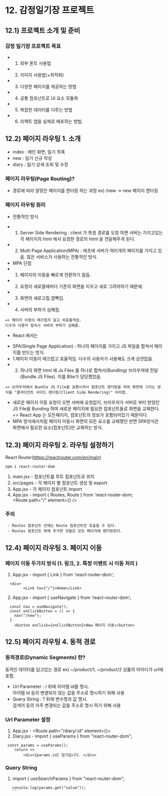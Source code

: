 #  12. 감정일기장 프로젝트 
## 12.1) 프로젝트 소개 및 준비
### 감정 일기장 프로젝트 목표
- 1. 외부 폰트 사용법
- 2. 이미지 사용법(+최적화)
- 3. 다양한 페이지를 제공하는 방법
- 4. 공통 컴포넌트로 UI 요소 모듈화 
- 5. 복잡한 데이터를 다루는 방법
- 6. 리액트 앱을 실제로 배포하는 방법. 


## 12.2) 페이지 라우팅 1. 소개
- index : 메인 화면, 일기 목록
- new : 일기 신규 작성
- diary : 일기 상세 조회 및 수정

### 페이지 라우팅(Page Routing)?
- 경로에 따라 알맞은 페이지를 렌더링 하는 과정
ex) /new -> new 페이지 렌더링

### 페이지 라우팅 원리
* 전통적인 방식
- 1. Server Side Rendering :  client 가 특정 경로를 오청 하면 서버는 가지고있는 각 페이지의 html 에서 요청한 경로의 html 을 전달해주게 된다. 
- 2. Multi Page Application(MPA) : 애초에 서버가 여러개의 페이지를 가지고 있음. 많은 서비스가 사용하는 전통적인 방식.
- MPA 단점
- 1. 페이지의 이동을 빠르게 전환하기 힘듬. 
- 2. 요청이 새로올때마다 기존의 화면을 지우고 새로 그려야하기 때문에. 
- 3. 화면의 새로고침.깜빡임.
- 4. 서버의 부하가 심해짐.
```
=> 페이지 이동이 매끄럽지 않고 비효율적임.   
다수의 사용자 접속시 서버의 부하가 심해줌.
```

* React 에서는 
- SPA(Single Page Application) : 하나의 페이지를 가지고 JS 파일을 합쳐서 페이지를 만드는 방식.                                       
- 1.페이지 이동이 매끄럽고 효율적임. 다수의 사용자가 사용해도 크게 상관없음.                             
- 2. 하나의 화면 html 에 Js Files 를 하나로 합쳐서(Bundling) 브라우져에 전달(Bundle JS Files). 이를 Bite가 담당했었음.
```
=> 브라우저에서 Bundle JS File을 실행시켜서 컴포넌트 렌더링을 하여 화면에 그리는 방식을 "클라이언트 사이드 렌더링(Client Side Rendering)" 이라함. 
```
- 새로운 페이지 이동 요청이 오면 서버에 요청없이, 브라우저가 서버로 부터 받았던 JS File을 Bunding 하여 새로운 페이지에 필요한 컴포넌트들로 화면을 교체한다.    
=> React App 는 모든페이지, 컴포넌트의 정보가 포함되어있기 때문이다.  
- MPA 방식에서처럼 페이지 이동시 화면의 모든 요소를 교체했던 반면 SPA방식은 화면에서 필요한 요소(컴포넌트)만 교체하는 방식. 

##  12.3) 페이지 라우팅 2. 라우팅 설정하기
React Router(https://reactrouter.com/en/main)
```
npm i react-router-dom
```
1. main.jsx - <BrowserRouter /> 컴포넌트를 루트 컴포넌트로 위치
2. src/pages - 각 페이지 별 컴포넌트 생성 및 export
3. App.jsx - 각 페이지 컴포넌트 import
4. App.jsx - import { Routes, Route } from 'react-router-dom;   
             <Routes><Route path="/" element={<Home/>} />
### 주의 
     - Routes 컴포넌트 안에는 Route 컴포넌트만 호출할 수 있다. 
     - Routes 컴포넌트 밖에 추가한 것들은 모든 페이지에 렌더링된다. 


## 12.4) 페이지 라우팅 3. 페이지 이동
### 페이지 이동 두가지 방식 (1. 링크, 2. 특정 이벤트 시 이동 처리 )
1. App.jsx - import { Link } from 'react-router-dom';
```
  <div>
        <Link to={"/"}>Home</Link>
```
2. App.jsx - import { useNavigate } from 'react-router-dom';
```
  const nav = useNavigate();
  const onClickButton = () => {
    nav("/new");
  }
    <button onClick={onClickButton}>New 페이지 이동</button>

```

## 12.5) 페이지 라우팅 4. 동적 경로
### 동적경로(Dynamic Segments) 란?
동적인 데이터를 담고있는 경로
ex) ~/product/1, ~/product/2 상품의 아이디가 url에 포함.

- Url Parameter : / 뒤에 아이템 id를 명시.   
                  아이템 id 등의 변경되지 않는 값을 주소로 명시하기 위해 사용 
- Query String : ? 뒤에 변수명과 값 명시.   
                 검색어 등의 자주 변경되는 값을 주소로 명시 하기 위해 사용

### Url Parameter 설정 
1. App.jsx - <Route path="/diary/:id" element={<Diary />}></Route>
2. Diary.jsx - import { useParams } from "react-router-dom";   
```
 const params = useParams();
    return <>
        <div>{params.id} 일기입니다. </div>
```
### Query String
1. import { useSearchParams } from "react-router-dom";
 ```const [params, setParams] = useSearchParams();
    console.log(params.get("value"));
    ```